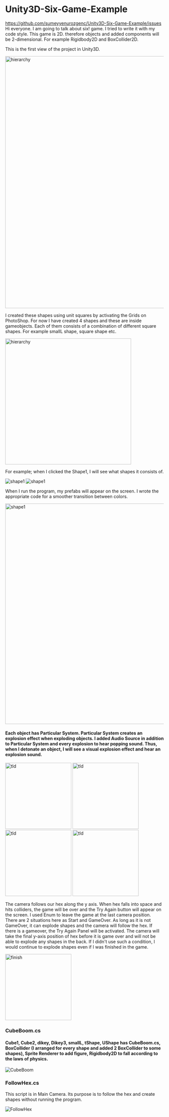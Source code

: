 # Unity3D-Six-Game-Example
https://github.com/sumeyyenurozgenc/Unity3D-Six-Game-Example/issues
Hi everyone. I am going to talk about six! game. I tried to write it with my code style. This game is 2D. therefore objects and added components will be 2-dimensional. For example Rigidbody2D and BoxCollider2D.

This is the first view of the project in Unity3D.
<p align="left">
  <img src="https://user-images.githubusercontent.com/59045890/95026228-99333e00-0698-11eb-9973-9fa4a4d67132.png" width="800" title="hierarchy">
</p>

I created these shapes using unit squares by activating the Grids on PhotoShop. For now I have created 4 shapes and these are inside gameobjects. Each of them consists of a combination of different square shapes. For example smallL shape, square shape etc.

<p align="left">
  <img src="https://user-images.githubusercontent.com/59045890/95026458-304cc580-069a-11eb-9d5b-d38549b71acc.png" width="400" title="hierarchy">
</p>

For example; when I clicked the Shape1, I will see what shapes it consists of.

<p align="left">
  <img src="https://user-images.githubusercontent.com/59045890/95026473-4a86a380-069a-11eb-8843-170640cdfc0b.png" title="shape1">
  <img src="https://user-images.githubusercontent.com/59045890/95026475-4c506700-069a-11eb-94ee-1cd9079369cb.png" title="shape1">
</p>

When I run the program, my prefabs will appear on the screen. I wrote the appropriate code for a smoother transition between colors.

<p align="left">
  <img src="https://user-images.githubusercontent.com/59045890/95026300-1363c280-0699-11eb-937c-90d70296f80d.png" width="700" title="shape1">
</p>

#### Each object has Particular System. Particular System creates an explosion effect when exploding objects. I added Audio Source in addition to Particular System and every explosion to hear popping sound. Thus, when I detonate an object, I will see a visual explosion effect and hear an explosion sound.

<p align="left">
  <img src="https://user-images.githubusercontent.com/59045890/95026968-aef73200-069d-11eb-9732-7faea3f9e1d0.png" width="210" title="tld">
  <img src="https://user-images.githubusercontent.com/59045890/95026969-b0285f00-069d-11eb-80a1-9dae329254a8.png" width="210" title="tld">
  <img src="https://user-images.githubusercontent.com/59045890/95026970-b0c0f580-069d-11eb-8488-312557f52716.png" width="210" title="tld">
  <img src="https://user-images.githubusercontent.com/59045890/95026971-b0c0f580-069d-11eb-8129-31139e122f18.png" width="210" title="tld">
</p>

The camera follows our hex along the y axis.
When hex falls into space and hits colliders, the game will be over and the Try Again button will appear on the screen. I used Enum to leave the game at the last camera position. There are 2 situations here as Start and GameOver. As long as it is not GameOver, it can explode shapes and the camera will follow the hex. If there is a gameover, the Try Again Panel will be activated. The camera will take the final y-axis position of hex before it is game over and will not be able to explode any shapes in the back. If I didn't use such a condition, I would continue to explode shapes even if I was finished in the game.

<p align="left">
  <img src="https://user-images.githubusercontent.com/59045890/95026701-e1079480-069b-11eb-8cf6-da81f94277ab.png" width="210" title="finish">
</p>

### CubeBoom.cs
#### Cube1, Cube2, dikey, Dikey3, smallL, tShape, UShape has CubeBoom.cs, BoxCollider (I arranged for every shape and added 2 BoxCollider to some shapes), Sprite Renderer to add figure, Rigidbody2D to fall according to the laws of physics.

![CubeBoom](https://user-images.githubusercontent.com/59045890/95594666-ed9d3b80-0a53-11eb-8e0e-7c54c105f332.png)

### FollowHex.cs
This script is in Main Camera. Its purpose is to follow the hex and create shapes without running the program.

![FollowHex](https://user-images.githubusercontent.com/59045890/95594667-eece6880-0a53-11eb-9673-7f3516daff8e.png)
